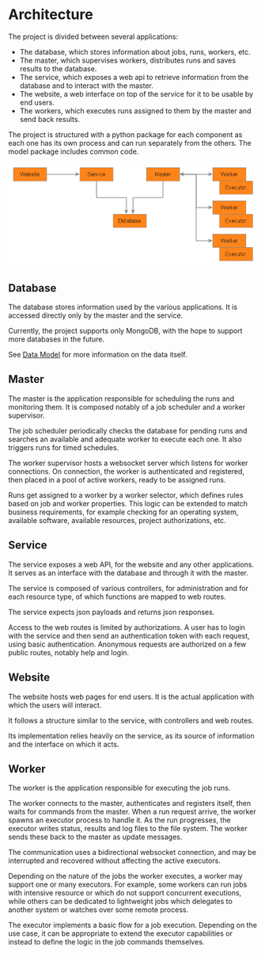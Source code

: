 # Architecture

The project is divided between several applications:
* The database, which stores information about jobs, runs, workers, etc.
* The master, which supervises workers, distributes runs and saves results to the database.
* The service, which exposes a web api to retrieve information from the database and to interact with the master.
* The website, a web interface on top of the service for it to be usable by end users.
* The workers, which executes runs assigned to them by the master and send back results.

The project is structured with a python package for each component as each one has its own process and can run separately from the others. The model package includes common code.

![](resources/architecture.png)


## Database

The database stores information used by the various applications. It is accessed directly only by the master and the service.

Currently, the project supports only MongoDB, with the hope to support more databases in the future.

See [Data Model](data_model.md) for more information on the data itself.


## Master

The master is the application responsible for scheduling the runs and monitoring them. It is composed notably of a job scheduler and a worker supervisor.

The job scheduler periodically checks the database for pending runs and searches an available and adequate worker to execute each one. It also triggers runs for timed schedules.

The worker supervisor hosts a websocket server which listens for worker connections. On connection, the worker is authenticated and registered, then placed in a pool of active workers, ready to be assigned runs.

Runs get assigned to a worker by a worker selector, which defines rules based on job and worker properties. This logic can be extended to match business requirements, for example checking for an operating system, available software, available resources, project authorizations, etc.


## Service

The service exposes a web API, for the website and any other applications. It serves as an interface with the database and through it with the master.

The service is composed of various controllers, for administration and for each resource type, of which functions are mapped to web routes.

The service expects json payloads and returns json responses.

Access to the web routes is limited by authorizations. A user has to login with the service and then send an authentication token with each request, using basic authentication. Anonymous requests are authorized on a few public routes, notably help and login.


## Website

The website hosts web pages for end users. It is the actual application with which the users will interact.

It follows a structure similar to the service, with controllers and web routes.

Its implementation relies heavily on the service, as its source of information and the interface on which it acts.


## Worker

The worker is the application responsible for executing the job runs.

The worker connects to the master, authenticates and registers itself, then waits for commands from the master. When a run request arrive, the worker spawns an executor process to handle it. As the run progresses, the executor writes status, results and log files to the file system. The worker sends these back to the master as update messages.

The communication uses a bidirectional websocket connection, and may be interrupted and recovered without affecting the active executors.

Depending on the nature of the jobs the worker executes, a worker may support one or many executors. For example, some workers can run jobs with intensive resource or which do not support concurrent executions, while others can be dedicated to lightweight jobs which delegates to another system or watches over some remote process.

The executor implements a basic flow for a job execution. Depending on the use case, it can be appropriate to extend the executor capabilities or instead to define the logic in the job commands themselves.
